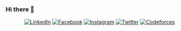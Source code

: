 ### Hi there 👋

<p align="center">
	<a href="https://www.linkedin.com/in/tejustiwari/"><img src="https://image.flaticon.com/icons/png/512/61/61109.png" alt="LinkedIn"/></a>
	<a href="https://www.facebook.com/tejustiwari18/"><img src="https://i.pinimg.com/originals/b7/63/69/b763699fd1fa3bfb374442593ae642e1.png" alt="Facebook"/></a>
	<a href="https://www.instagram.com/tejustiwari/"><img src="https://cdn1.iconfinder.com/data/icons/social-media-outline-6/128/SocialMedia_Instagram-Outline-512.png" alt="Instagram"/></a>
	<a href="https://twitter.com/tejus_tiwari"><img src="https://cdn3.iconfinder.com/data/icons/picons-social/57/43-twitter-512.png" alt="Twitter"/></a>
  <a href="https://codeforces.com/profile/tejustiwari"><img src="https://cdn4.iconfinder.com/data/icons/logos-brands-5/24/codeforces-512.png" alt="Codeforces"/></a>
</p>
